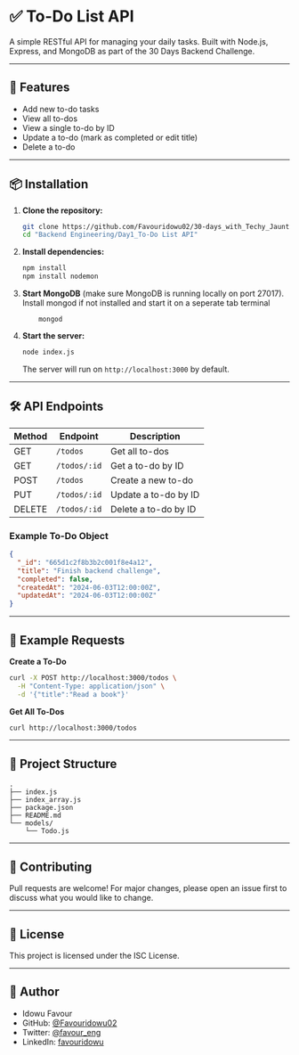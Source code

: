 # ✅ To-Do List API

A simple RESTful API for managing your daily tasks. Built with Node.js, Express, and MongoDB as part of the 30 Days Backend Challenge.

---

## 🚀 Features

- Add new to-do tasks
- View all to-dos
- View a single to-do by ID
- Update a to-do (mark as completed or edit title)
- Delete a to-do

---

## 📦 Installation

1. **Clone the repository:**
   ```sh
   git clone https://github.com/Favouridowu02/30-days_with_Techy_Jaunt.git
   cd "Backend Engineering/Day1_To-Do List API"
   ```

2. **Install dependencies:**
   ```sh
   npm install
   npm install nodemon
   ```

3. **Start MongoDB** (make sure MongoDB is running locally on port 27017).
    Install mongod if not installed and start it on a seperate tab terminal
    ```
        mongod
    ```

4. **Start the server:**
   ```sh
   node index.js
   ```
   The server will run on `http://localhost:3000` by default.

---

## 🛠️ API Endpoints

| Method | Endpoint         | Description              |
|--------|------------------|--------------------------|
| GET    | `/todos`         | Get all to-dos           |
| GET    | `/todos/:id`     | Get a to-do by ID        |
| POST   | `/todos`         | Create a new to-do       |
| PUT    | `/todos/:id`     | Update a to-do by ID     |
| DELETE | `/todos/:id`     | Delete a to-do by ID     |

### Example To-Do Object

```json
{
  "_id": "665d1c2f8b3b2c001f8e4a12",
  "title": "Finish backend challenge",
  "completed": false,
  "createdAt": "2024-06-03T12:00:00Z",
  "updatedAt": "2024-06-03T12:00:00Z"
}
```

---

## 🧪 Example Requests

**Create a To-Do**
```sh
curl -X POST http://localhost:3000/todos \
  -H "Content-Type: application/json" \
  -d '{"title":"Read a book"}'
```

**Get All To-Dos**
```sh
curl http://localhost:3000/todos
```

---

## 📝 Project Structure

```
.
├── index.js
├── index_array.js
├── package.json
├── README.md
└── models/
    └── Todo.js
```

---

## 🙌 Contributing

Pull requests are welcome! For major changes, please open an issue first to discuss what you would like to change.

---

## 📄 License

This project is licensed under the ISC License.

---

## 👤 Author

- Idowu Favour  
- GitHub: [@Favouridowu02](https://github.com/Favouridowu02)
- Twitter: [@favour_eng](https://x.com/favour_eng)
- LinkedIn: [favouridowu](https://linkedin.com/in/favouridowu)
